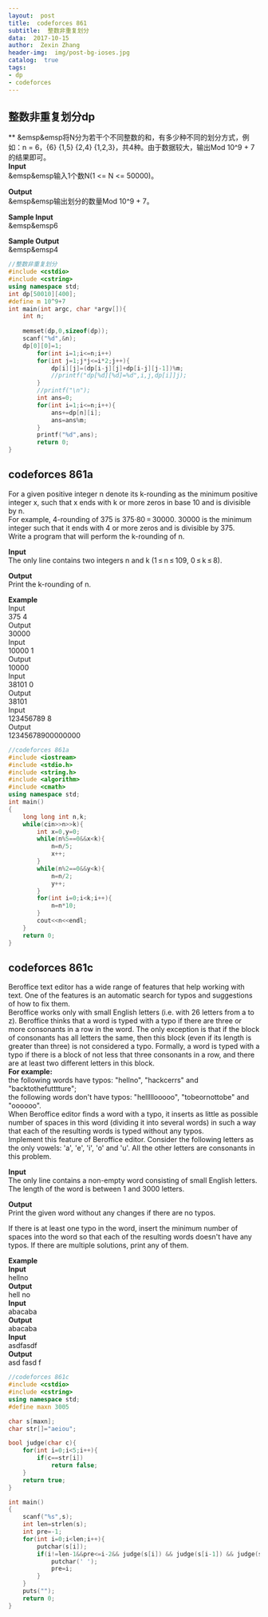 ```yaml
---
layout:  post
title:  codeforces 861
subtitle:  整数非重复划分
data:  2017-10-15
author:  Zexin Zhang
header-img:  img/post-bg-ioses.jpg
catalog:  true
tags:
- dp
- codeforces
---
```

## 整数非重复划分dp
**
&emsp&emsp将N分为若干个不同整数的和，有多少种不同的划分方式，例如：n = 6，{6} {1,5} {2,4} {1,2,3}，共4种。由于数据较大，输出Mod 10^9 + 7的结果即可。<br>
**Input**<br>
&emsp&emsp输入1个数N(1 <= N <= 50000)。

**Output**<br>
&emsp&emsp输出划分的数量Mod 10^9 + 7。

**Sample Input**<br>
&emsp&emsp6

**Sample Output**<br>
&emsp&emsp4

```c++
//整数非重复划分
#include <cstdio>
#include <cstring>
using namespace std;
int dp[50010][400];
#define m 10^9+7
int main(int argc, char *argv[]){
    int n;
	
	memset(dp,0,sizeof(dp));
	scanf("%d",&n);
	dp[0][0]=1;
		for(int i=1;i<=n;i++)
		for(int j=1;j*j<=i*2;j++){
			dp[i][j]=(dp[i-j][j]+dp[i-j][j-1])%m;
			//printf("dp[%d][%d]=%d",i,j,dp[i]]j);
		}
		//printf("\n");
		int ans=0;
		for(int i=1;i<=n;i++){
			ans+=dp[n][i];
			ans=ans%m;
		}
		printf("%d",ans);
		return 0;
}
```

## codeforces 861a
  For a given positive integer n denote its k-rounding as the minimum positive integer x, such that x ends with k or more zeros in base 10 and is divisible by n.<br>
  For example, 4-rounding of 375 is 375·80 = 30000. 30000 is the minimum integer such that it ends with 4 or more zeros and is divisible by 375.<br>
  Write a program that will perform the k-rounding of n.<br>

**Input**<br>
  The only line contains two integers n and k (1 ≤ n ≤ 109, 0 ≤ k ≤ 8).

**Output**<br>
  Print the k-rounding of n.

**Example**<br>
  Input<br>
    375 4<br>
  Output<br>
    30000<br>
  Input<br>
    10000 1<br>
  Output<br>
    10000<br>
  Input<br>
    38101 0<br>
  Output<br>
    38101<br>
  Input<br>
    123456789 8<br>
  Output<br>
    12345678900000000<br>
```c++
//codeforces 861a
#include <iostream>  
#include <stdio.h>  
#include <string.h>  
#include <algorithm>  
#include <cmath>  
using namespace std;  
int main()  
{  
    long long int n,k;  
    while(cin>>n>>k){  
        int x=0,y=0;  
        while(n%5==0&&x<k){  
            n=n/5;  
            x++;  
        }  
        while(n%2==0&&y<k){  
            n=n/2;  
            y++;  
        }  
        for(int i=0;i<k;i++){
        	n=n*10;  
        }  
        cout<<n<<endl;  
    }  
    return 0;  
}  
```

## codeforces 861c
  Beroffice text editor has a wide range of features that help working with text. One of the features is an automatic search for typos and suggestions of how to fix them.<br>
  Beroffice works only with small English letters (i.e. with 26 letters from a to z). Beroffice thinks that a word is typed with a typo if there are three or more consonants in a row in the word. The only exception is that if the block of consonants has all letters the same, then this block (even if its length is greater than three) is not considered a typo. Formally, a word is typed with a typo if there is a block of not less that three consonants in a row, and there are at least two different letters in this block.<br>
 **For example:**<br>
  the following words have typos: "hellno", "hackcerrs" and "backtothefutttture";<br>
  the following words don't have typos: "helllllooooo", "tobeornottobe" and "oooooo".<br>
  When Beroffice editor finds a word with a typo, it inserts as little as possible number of spaces in this word (dividing it into several words) in such a way that each of the resulting words is typed without any typos.<br>
  Implement this feature of Beroffice editor. Consider the following letters as the only vowels: 'a', 'e', 'i', 'o' and 'u'. All the other letters are consonants in this problem.<br>

**Input**<br>
  The only line contains a non-empty word consisting of small English letters. The length of the word is between 1 and 3000 letters.

**Output**<br>
  Print the given word without any changes if there are no typos.<br>

  If there is at least one typo in the word, insert the minimum number of spaces into the word so that each of the resulting words doesn't have any typos. If there are multiple solutions, print any of them.<br>

**Example**<br>
  **Input**<br>
    hellno<br>
  **Output**<br>
    hell no <br>
  **Input**<br>
    abacaba<br>
  **Output**<br>
    abacaba <br>
  **Input**<br>
    asdfasdf<br>
  **Output**<br>
    asd fasd f<br> 
```c++
//codeforces 861c
#include <cstdio>
#include <cstring>
using namespace std;
#define maxn 3005

char s[maxn];
char str[]="aeiou";

bool judge(char c){
    for(int i=0;i<5;i++){
        if(c==str[i])
            return false;
    }
    return true;
}

int main()
{
    scanf("%s",s);
    int len=strlen(s);
    int pre=-1;
    for(int i=0;i<len;i++){
        putchar(s[i]);
        if(i!=len-1&&pre<=i-2&& judge(s[i]) && judge(s[i-1]) && judge(s[i+1])&& (s[i]!=s[i-1]||s[i]!=s[i+1]||s[i-1]!=s[i+1]) ){//判断三个字符不相同且为元音 
            putchar(' ');
            pre=i;
        }
    }
    puts("");
    return 0;
}
```
